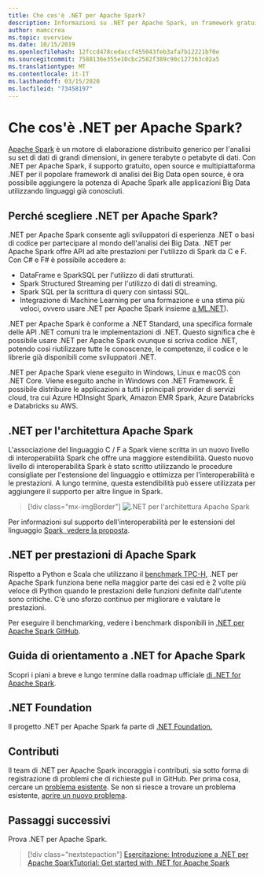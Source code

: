 ```yaml
---
title: Che cos'è .NET per Apache Spark?
description: Informazioni su .NET per Apache Spark, un framework gratuito, open source e multipiattaforma per analisi di Big Data che consente di usare Spark ovunque si scriva codice .NET.
author: mamccrea
ms.topic: overview
ms.date: 10/15/2019
ms.openlocfilehash: 12fccd478cedaccf455043feb3afa7b12221bf0e
ms.sourcegitcommit: 7588136e355e10cbc2582f389c90c127363c02a5
ms.translationtype: MT
ms.contentlocale: it-IT
ms.lasthandoff: 03/15/2020
ms.locfileid: "73458197"
---
```

# <a name="what-is-net-for-apache-spark"></a>Che cos'è .NET per Apache Spark?

[Apache Spark](what-is-spark.md) è un motore di elaborazione distribuito generico per l'analisi su set di dati di grandi dimensioni, in genere terabyte o petabyte di dati. Con .NET per Apache Spark, il supporto gratuito, open source e multipiattaforma .NET per il popolare framework di analisi dei Big Data open source, è ora possibile aggiungere la potenza di Apache Spark alle applicazioni Big Data utilizzando linguaggi già conosciuti.

## <a name="why-choose-net-for-apache-spark"></a>Perché scegliere .NET per Apache Spark?

.NET per Apache Spark consente agli sviluppatori di esperienza .NET o basi di codice per partecipare al mondo dell'analisi dei Big Data. .NET per Apache Spark offre API ad alte prestazioni per l'utilizzo di Spark da C e F. Con C# e F# è possibile accedere a:

* DataFrame e SparkSQL per l'utilizzo di dati strutturati.
* Spark Structured Streaming per l'utilizzo di dati di streaming.
* Spark SQL per la scrittura di query con sintassi SQL.
* Integrazione di Machine Learning per una formazione e una stima più veloci, ovvero usare .NET per Apache Spark insieme [a ML.NET](https://dot.net/ml)).

.NET per Apache Spark è conforme a .NET Standard, una specifica formale delle API .NET comuni tra le implementazioni di .NET. Questo significa che è possibile usare .NET per Apache Spark ovunque si scriva codice .NET, potendo così riutilizzare tutte le conoscenze, le competenze, il codice e le librerie già disponibili come sviluppatori .NET.

.NET per Apache Spark viene eseguito in Windows, Linux e macOS con .NET Core. Viene eseguito anche in Windows con .NET Framework. È possibile distribuire le applicazioni a tutti i principali provider di servizi cloud, tra cui Azure HDInsight Spark, Amazon EMR Spark, Azure Databricks e Databricks su AWS.

## <a name="net-for-apache-spark-architecture"></a>.NET per l'architettura Apache Spark

L'associazione del linguaggio C / F a Spark viene scritta in un nuovo livello di interoperabilità Spark che offre una maggiore estendibilità. Questo nuovo livello di interoperabilità Spark è stato scritto utilizzando le procedure consigliate per l'estensione del linguaggio e ottimizza per l'interoperabilità e le prestazioni. A lungo termine, questa estendibilità può essere utilizzata per aggiungere il supporto per altre lingue in Spark.

> [!div class="mx-imgBorder"]
> ![.NET per l'architettura Apache Spark](media/dotnet-spark-architecture.png)

Per informazioni sul supporto dell'interoperabilità per le estensioni del linguaggio [Spark, vedere la proposta](https://issues.apache.org/jira/browse/SPARK-26257).

## <a name="net-for-apache-spark-performance"></a>.NET per prestazioni di Apache Spark

Rispetto a Python e Scala che utilizzano il [benchmark TPC-H](http://www.tpc.org/tpch/), .NET per Apache Spark funziona bene nella maggior parte dei casi ed è 2 volte più veloce di Python quando le prestazioni delle funzioni definite dall'utente sono critiche. C'è uno sforzo continuo per migliorare e valutare le prestazioni.

Per eseguire il benchmarking, vedere i benchmark disponibili in [.NET per Apache Spark GitHub](https://github.com/dotnet/spark/tree/master/benchmark).

## <a name="net-for-apache-spark-roadmap"></a>Guida di orientamento a .NET for Apache Spark

Scopri i piani a breve e lungo termine dalla roadmap ufficiale [di .NET for Apache Spark](https://github.com/dotnet/spark/blob/master/ROADMAP.md).

## <a name="net-foundation"></a>.NET Foundation

Il progetto .NET per Apache Spark fa parte di [.NET Foundation.](https://www.dotnetfoundation.org/)

## <a name="contributions"></a>Contributi

Il team di .NET per Apache Spark incoraggia i contributi, sia sotto forma di registrazione di problemi che di richieste pull in GitHub. Per prima cosa, cercare un [problema esistente](https://github.com/dotnet/spark/issues). Se non si riesce a trovare un problema esistente, [aprire un nuovo problema](https://github.com/dotnet/spark/issues?utf8=%E2%9C%93&q=is%3Aissue+is%3Aopen+).

## <a name="next-steps"></a>Passaggi successivi

Prova .NET per Apache Spark.
> [!div class="nextstepaction"]
> [Esercitazione: Introduzione a .NET per Apache SparkTutorial: Get started with .NET for Apache Spark](./tutorials/get-started.md)
